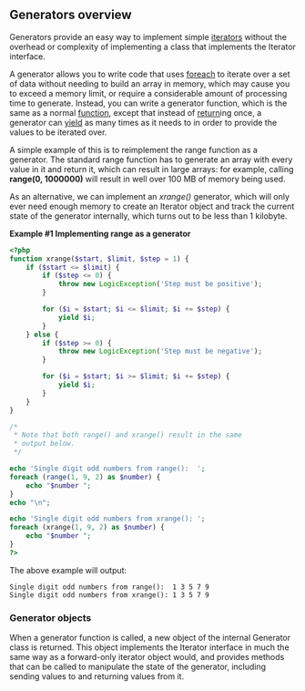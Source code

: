 Generators overview
-------------------

Generators provide an easy way to implement simple
<a href="/language/oop5/iterations.html" class="link">iterators</a>
without the overhead or complexity of implementing a class that
implements the <span class="classname">Iterator</span> interface.

A generator allows you to write code that uses
<a href="/control-structures/foreach.html" class="link">foreach</a> to
iterate over a set of data without needing to build an array in memory,
which may cause you to exceed a memory limit, or require a considerable
amount of processing time to generate. Instead, you can write a
generator function, which is the same as a normal
<a href="/functions/user-defined.html" class="link">function</a>, except
that instead of
<a href="/functions/returning-values.html" class="link">return</a>ing
once, a generator can
<a href="/language/generators/syntax.html#control-structures.yield" class="link">yield</a>
as many times as it needs to in order to provide the values to be
iterated over.

A simple example of this is to reimplement the <span
class="function">range</span> function as a generator. The standard
<span class="function">range</span> function has to generate an array
with every value in it and return it, which can result in large arrays:
for example, calling **range(0, 1000000)** will result in well over 100
MB of memory being used.

As an alternative, we can implement an *xrange()* generator, which will
only ever need enough memory to create an <span
class="classname">Iterator</span> object and track the current state of
the generator internally, which turns out to be less than 1 kilobyte.

**Example \#1 Implementing <span class="function">range</span> as a
generator**

``` php
<?php
function xrange($start, $limit, $step = 1) {
    if ($start <= $limit) {
        if ($step <= 0) {
            throw new LogicException('Step must be positive');
        }

        for ($i = $start; $i <= $limit; $i += $step) {
            yield $i;
        }
    } else {
        if ($step >= 0) {
            throw new LogicException('Step must be negative');
        }

        for ($i = $start; $i >= $limit; $i += $step) {
            yield $i;
        }
    }
}

/*
 * Note that both range() and xrange() result in the same
 * output below.
 */

echo 'Single digit odd numbers from range():  ';
foreach (range(1, 9, 2) as $number) {
    echo "$number ";
}
echo "\n";

echo 'Single digit odd numbers from xrange(): ';
foreach (xrange(1, 9, 2) as $number) {
    echo "$number ";
}
?>
```

The above example will output:

    Single digit odd numbers from range():  1 3 5 7 9 
    Single digit odd numbers from xrange(): 1 3 5 7 9 

### <span class="classname">Generator</span> objects

When a generator function is called, a new object of the internal <span
class="classname">Generator</span> class is returned. This object
implements the <span class="classname">Iterator</span> interface in much
the same way as a forward-only iterator object would, and provides
methods that can be called to manipulate the state of the generator,
including sending values to and returning values from it.
